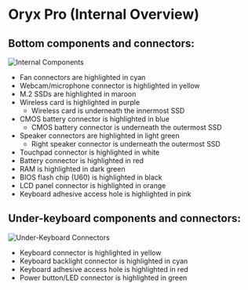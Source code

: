 # Oryx Pro (Internal Overview)

## Bottom components and connectors:

![Internal Components](./img/components-highlighted.webp)

- Fan connectors are highlighted in cyan
- Webcam/microphone connector is highlighted in yellow
- M.2 SSDs are highlighted in maroon
- Wireless card is highlighted in purple
    - Wireless card is underneath the innermost SSD
- CMOS battery connector is highlighted in blue
    - CMOS battery connector is underneath the outermost SSD
- Speaker connectors are highlighted in light green
    - Right speaker connector is underneath the outermost SSD
- Touchpad connector is highlighted in white
- Battery connector is highlighted in red
- RAM is highlighted in dark green
- BIOS flash chip (U60) is highlighted in black
- LCD panel connector is highlighted in orange
- Keyboard adhesive access hole is highlighted in pink

## Under-keyboard components and connectors:

![Under-Keyboard Connectors](./img/under-keyboard.webp)

- Keyboard connector is highlighted in yellow
- Keyboard backlight connector is highlighted in cyan
- Keyboard adhesive access hole is highlighted in red
- Power button/LED connector is highlighted in green
